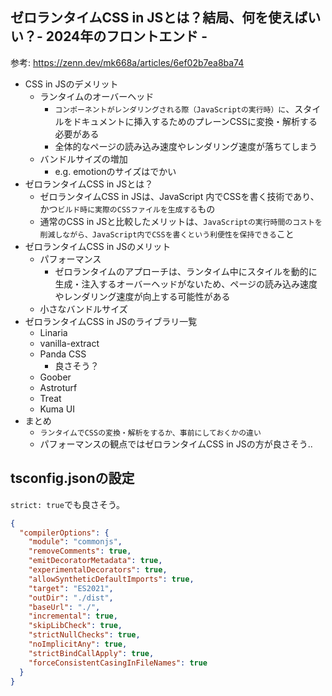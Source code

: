 ## ゼロランタイムCSS in JSとは？結局、何を使えばいい？- 2024年のフロントエンド -

参考: https://zenn.dev/mk668a/articles/6ef02b7ea8ba74

- CSS in JSのデメリット
  - ランタイムのオーバーヘッド
    - `コンポーネントがレンダリングされる際（JavaScriptの実行時）に`、スタイルをドキュメントに挿入するためのプレーンCSSに変換・解析する必要がある
    - 全体的なページの読み込み速度やレンダリング速度が落ちてしまう
  - バンドルサイズの増加
    - e.g. emotionのサイズはでかい
- ゼロランタイムCSS in JSとは？
  - ゼロランタイムCSS in JSは、JavaScript 内でCSSを書く技術であり、かつ`ビルド時に実際のCSSファイルを生成する`もの
  - 通常のCSS in JSと比較したメリットは、`JavaScriptの実行時間のコストを削減しながら、JavaScript内でCSSを書くという利便性を保持できる`こと
- ゼロランタイムCSS in JSのメリット
  - パフォーマンス
    - ゼロランタイムのアプローチは、ランタイム中にスタイルを動的に生成・注入するオーバーヘッドがないため、ページの読み込み速度やレンダリング速度が向上する可能性がある
  - 小さなバンドルサイズ
- ゼロランタイムCSS in JSのライブラリ一覧
  - Linaria
  - vanilla-extract
  - Panda CSS
    - 良さそう？
  - Goober
  - Astroturf
  - Treat
  - Kuma UI
- まとめ
  - `ランタイムでCSSの変換・解析をするか、事前にしておくかの違い`
  - パフォーマンスの観点ではゼロランタイムCSS in JSの方が良さそう..

## tsconfig.jsonの設定

`strict: true`でも良さそう。

```json
{
  "compilerOptions": {
    "module": "commonjs",
    "removeComments": true,
    "emitDecoratorMetadata": true,
    "experimentalDecorators": true,
    "allowSyntheticDefaultImports": true,
    "target": "ES2021",
    "outDir": "./dist",
    "baseUrl": "./",
    "incremental": true,
    "skipLibCheck": true,
    "strictNullChecks": true,
    "noImplicitAny": true,
    "strictBindCallApply": true,
    "forceConsistentCasingInFileNames": true
  }
}
```